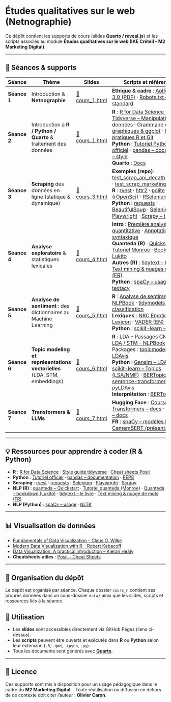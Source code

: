 # Études qualitatives sur le web (Netnographie)

Ce dépôt contient les supports de cours (slides **Quarto / reveal.js**) et les scripts associés au module **Études qualitatives sur le web (IAE Créteil – M2 Marketing Digital)**.

---

## 📅 Séances & supports

| Séance | Thème | Slides | Scripts et références|
|--------|-------|--------|------------------|
| **Séance 1** | Introduction & **Netnographie** | [📑 cours_1.html](https://oliviercaron.github.io/etudes_qualitatives_web/cours_1/cours_1.html) | **Éthique & cadre** : [AoIR – Ethics 3.0 (PDF)](https://aoir.org/reports/ethics3.pdf) · [Robots.txt – standard](https://www.robotstxt.org/robotstxt.html) |
| **Séance 2** | Introduction à **R / Python / Quarto** & traitement des données | [📑 cours_1.html](https://oliviercaron.github.io/etudes_qualitatives_web/cours_1/cours_1.html) | **R** : [R for Data Science (2e)](https://r4ds.hadley.nz/) · [Tidyverse – Manipulation de données](https://juba.github.io/tidyverse/06-tidyverse.html) · [Grammaire des graphiques & ggplot](https://benaventc.github.io/DataScienceBook/introduction-%C3%A0-la-grammaire-des-graphiques-et-%C3%A0-ggplot.html#introduction-%C3%A0-la-grammaire-des-graphiques-et-%C3%A0-ggplot) · [Bonnes pratiques R et Git](https://inseefrlab.github.io/formation-bonnes-pratiques-git-R/slides/light.html#/title-slide) <br> **Python** : [Tutoriel Python officiel](https://docs.python.org/3/tutorial/) · [pandas – docs](https://pandas.pydata.org/docs/) · [PEP8 – style](https://peps.python.org/pep-0008/) <br> **Quarto** : [Docs](https://quarto.org/docs/) |
| **Séance 3** | **Scraping** des données en ligne (statique & dynamique) | [📑 cours_3.html](https://oliviercaron.github.io/etudes_qualitatives_web/cours_3/cours_3.html) | **Exemples (repo)** : [test_scrap_api_decathlon.ipynb](https://github.com/oliviercaron/etudes_qualitatives_web/blob/main/cours_3/test_scrap_api_decathlon.ipynb) · [test_scrap_marketing_jobs.R](https://github.com/oliviercaron/etudes_qualitatives_web/blob/main/cours_3/test_scrap_marketing_jobs.R) <br> **R** : [rvest](https://rvest.tidyverse.org/) · [httr2](https://httr2.r-lib.org/) · [polite (rOpenSci)](https://github.com/dmi3kno/polite) · [RSelenium](https://github.com/ropensci/RSelenium) <br> **Python** : [requests](https://requests.readthedocs.io/) · [BeautifulSoup](https://www.crummy.com/software/BeautifulSoup/bs4/doc/) · [Selenium](https://www.selenium.dev/documentation/webdriver/) · [Playwright](https://playwright.dev/python/) · [Scrapy – tuto](https://docs.scrapy.org/en/latest/intro/tutorial.html) |
| **Séance 4** | **Analyse exploratoire** & statistiques lexicales | [📑 cours_4.html](https://oliviercaron.github.io/etudes_qualitatives_web/cours_4/cours_4.html) | **Intro** : [Première analyse quantitative](https://benaventc.github.io/NLPBook/une-premi%C3%A8re-analyse-quantitative.html) · [Annotation syntaxique](https://oliviercaron.github.io/systematic_lit_review/nlp_techniques.html) <br> **Quanteda (R)** : [Quickstart](https://quanteda.io/articles/quickstart.html) · [Tutoriel Monroe](https://burtmonroe.github.io/TextAsDataCourse/Tutorials/TADA-IntroToQuanteda.nb.html) · [Bookdown Lukito](https://bookdown.org/josephine_lukito/j381m_tutorials/id_25-quanteda.html#id_25-quanteda) <br> **Autres (R)** : [tidytext – le livre](https://www.tidytextmining.com/) · [Text mining & nuages de mots (FR)](https://www.sthda.com/french/wiki/text-mining-et-nuage-de-mots-avec-le-logiciel-r-5-etapes-simples-a-savoir) <br> **Python** : [spaCy – usage](https://spacy.io/usage) · [textacy](https://textacy.readthedocs.io/) |
| **Séance 5** | **Analyse de sentiment** : des dictionnaires au Machine Learning | [📑 cours_5.html](https://oliviercaron.github.io/etudes_qualitatives_web/cours_5/cours_5.html) | **R** : [Analyse de sentiment – NLPBook](https://benaventc.github.io/NLPBook/analyse-du-sentiment.html) · [tidymodels – classification](https://www.tidymodels.org/learn/) <br> **Lexiques** : [NRC Emotion Lexicon](https://saifmohammad.com/WebPages/NRC-Emotion-Lexicon.htm) · [VADER (EN)](https://github.com/cjhutto/vaderSentiment) <br> **Python** : [scikit-learn – texte](https://scikit-learn.org/stable/tutorial/text_analytics/working_with_text_data.html) |
| **Séance 6** | **Topic modeling et représentations vectorielles** (LDA, STM, embeddings) | [📑 cours_6.html](https://oliviercaron.github.io/etudes_qualitatives_web/cours_6/cours_6.html) | **R** : [LDA – Passages CNRS](https://ouvrir.passages.cnrs.fr/wp-content/uploads/2019/07/rapp_topicmodel.html) · [LDA / STM – NLPBook](https://benaventc.github.io/NLPBook/topic.html#lda-une-application-aux-commentaires-trip-advisor) · [STM](https://oliviercaron.github.io/systematic_lit_review/SLR_stm.html#structural-topic-model-stm) · Packages : [topicmodels](https://cran.r-project.org/package=topicmodels) · [stm](https://cran.r-project.org/package=stm) · [LDAvis](https://CRAN.R-project.org/package=LDAvis) <br> **Python** : [Gensim – LDA](https://radimrehurek.com/gensim/) · [scikit-learn – Topics (LSA/NMF)](https://scikit-learn.org/stable/modules/decomposition.html#lsi-and-nmf) · [BERTopic](https://maartengr.github.io/BERTopic/) · [sentence-transformers](https://www.sbert.net/) · [pyLDAvis](https://pyldavis.readthedocs.io/en/latest/) <br> **Interprétation** : [BERTopic](https://oliviercaron.github.io/systematic_lit_review/topic_modeling.html#detect-interpretable-topics-with-bertopic) |
| **Séance 7** | **Transformers & LLMs** | [📑 cours_7.html](https://oliviercaron.github.io/etudes_qualitatives_web/cours_7/cours_7.html) | **Hugging Face** : [Course](https://huggingface.co/learn/nlp-course) · [Transformers – docs](https://huggingface.co/docs/transformers/index) · [Datasets – docs](https://huggingface.co/docs/datasets/) <br> **FR** : [spaCy – modèles FR](https://spacy.io/models/fr) · [CamemBERT (présentation)](https://camembert-model.fr/) |

---

## 💡 Ressources pour apprendre à coder (R & Python)

- **R** : [R for Data Science](https://r4ds.hadley.nz/) · [Style guide tidyverse](https://style.tidyverse.org/) · [Cheat sheets Posit](https://posit.co/resources/cheatsheets/)
- **Python** : [Tutoriel officiel](https://docs.python.org/3/tutorial/) · [pandas – documentation](https://pandas.pydata.org/docs/) · [PEP8](https://peps.python.org/pep-0008/)
- **Scraping** : [rvest](https://rvest.tidyverse.org/) · [requests](https://requests.readthedocs.io/) · [Selenium](https://www.selenium.dev/documentation/webdriver/) · [Playwright](https://playwright.dev/python/) · [Scrapy](https://docs.scrapy.org/)
- **NLP (R)** : [quanteda – Quickstart](https://quanteda.io/articles/quickstart.html) · [Tutoriel quanteda (Monroe)](https://burtmonroe.github.io/TextAsDataCourse/Tutorials/TADA-IntroToQuanteda.nb.html) · [Quanteda – bookdown (Lukito)](https://bookdown.org/josephine_lukito/j381m_tutorials/id_25-quanteda.html#id_25-quanteda) · [tidytext – le livre](https://www.tidytextmining.com/) · [Text mining & nuage de mots (FR)](https://www.sthda.com/french/wiki/text-mining-et-nuage-de-mots-avec-le-logiciel-r-5-etapes-simples-a-savoir)
- **NLP (Python)** : [spaCy – usage](https://spacy.io/usage) · [NLTK](https://www.nltk.org/)

---

## 📊 Visualisation de données

- [Fundamentals of Data Visualization – Claus O. Wilke](https://clauswilke.com/dataviz/)
- [Modern Data Visualization with R – Robert Kabacoff](https://rkabacoff.github.io/datavis/)
- [Data Visualization: A practical introduction – Kieran Healy](https://socviz.co/index.html#preface)
- **Cheatsheets utiles** : [Posit – Cheat Sheets](https://rstudio.github.io/cheatsheets/)

---

## 🧰 Organisation du dépôt

Le dépôt est organisé par séance. Chaque dossier `cours_n` contient ses propres données dans un sous-dossier `data/` ainsi que les slides, scripts et ressources liés à la séance.

## 🚀 Utilisation

- Les **slides** sont accessibles directement via GitHub Pages (liens ci-dessus).  
- Les **scripts** peuvent être ouverts et exécutés dans **R** ou **Python** selon leur extension (`.R`, `.qmd`, `.ipynb`, `.py`).  
- Tous les documents sont générés avec **[Quarto](https://quarto.org/)**.  

---

## 📖 Licence

Ces supports sont mis à disposition pour un usage pédagogique dans le cadre du **M2 Marketing Digital**.  
Toute réutilisation ou diffusion en dehors de ce contexte doit citer l’auteur : **Olivier Caron**.
